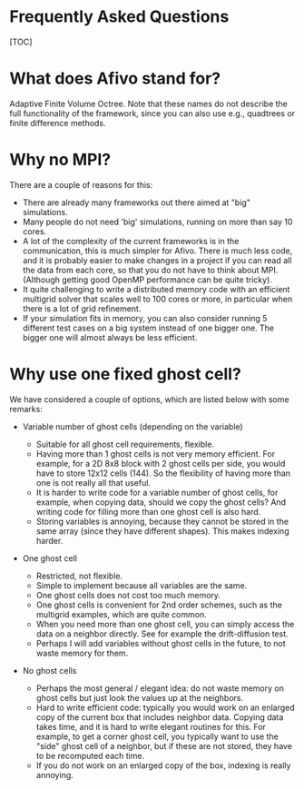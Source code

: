 # Frequently Asked Questions

[TOC]

# What does Afivo stand for?

Adaptive Finite Volume Octree. Note that these names do not describe the full
functionality of the framework, since you can also use e.g., quadtrees or finite
difference methods.

# Why no MPI?

There are a couple of reasons for this:

* There are already many frameworks out there aimed at "big" simulations.
* Many people do not need 'big' simulations, running on more than say 10 cores.
* A lot of the complexity of the current frameworks is in the communication,
  this is much simpler for Afivo. There is much less code, and it is probably
  easier to make changes in a project if you can read all the data from each
  core, so that you do not have to think about MPI. (Although getting good
  OpenMP performance can be quite tricky).
* It quite challenging to write a distributed memory code with an efficient
  multigrid solver that scales well to 100 cores or more, in particular when
  there is a lot of grid refinement.
* If your simulation fits in memory, you can also consider running 5 different
  test cases on a big system instead of one bigger one. The bigger one will
  almost always be less efficient.

# Why use one fixed ghost cell?

We have considered a couple of options, which are listed below with some
remarks:

* Variable number of ghost cells (depending on the variable)

	* Suitable for all ghost cell requirements, flexible.
	* Having more than 1 ghost cells is not very memory efficient. For example,
	  for a 2D 8x8 block with 2 ghost cells per side, you would have to store
	  12x12 cells (144). So the flexibility of having more than one is not really
	  all that useful.
	* It is harder to write code for a variable number of ghost cells, for
      example, when copying data, should we copy the ghost cells? And writing
      code for filling more than one ghost cell is also hard.
	* Storing variables is annoying, because they cannot be stored in the same
      array (since they have different shapes). This makes indexing harder.

* One ghost cell

	* Restricted, not flexible.
	* Simple to implement because all variables are the same.
	* One ghost cells does not cost too much memory.
	* One ghost cells is convenient for 2nd order schemes, such as the multigrid
      examples, which are quite common.
	* When you need more than one ghost cell, you can simply access the data on
      a neighbor directly. See for example the drift-diffusion test.
	* Perhaps I will add variables without ghost cells in the future, to not
      waste memory for them.

* No ghost cells

	* Perhaps the most general / elegant idea: do not waste memory on ghost cells
      but just look the values up at the neighbors.
	* Hard to write efficient code: typically you would work on an enlarged copy
      of the current box that includes neighbor data. Copying data takes time,
      and it is hard to write elegant routines for this. For example, to get a
      corner ghost cell, you typically want to use the "side" ghost cell of a
      neighbor, but if these are not stored, they have to be recomputed each
      time.
	* If you do not work on an enlarged copy of the box, indexing is really
      annoying.


